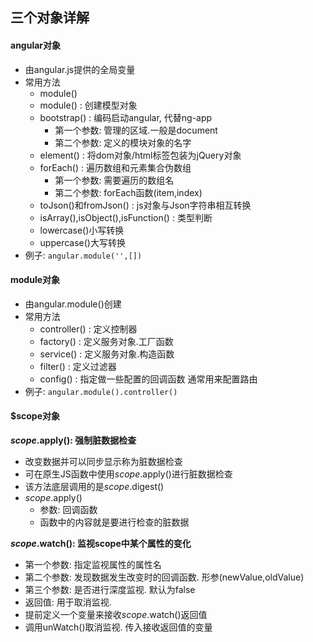 ## 三个对象详解
#### angular对象
- 由angular.js提供的全局变量
- 常用方法
	- module()
	- module() : 创建模型对象
    - bootstrap() : 编码启动angular, 代替ng-app
        - 第一个参数: 管理的区域.一般是document 
        - 第二个参数: 定义的模块对象的名字
    - element() : 将dom对象/html标签包装为jQuery对象
    - forEach() : 遍历数组和元素集合伪数组
        - 第一个参数: 需要遍历的数组名
        - 第二个参数: forEach函数(item,index)
    - toJson()和fromJson() : js对象与Json字符串相互转换
    - isArray(),isObject(),isFunction() : 类型判断
    - lowercase()小写转换
    - uppercase()大写转换 
- 例子: ````angular.module('',[])````
	
#### module对象
- 由angular.module()创建
- 常用方法
	- controller() : 定义控制器
    - factory() : 定义服务对象.工厂函数
    - service() : 定义服务对象.构造函数
    - filter() : 定义过滤器
    - config() : 指定做一些配置的回调函数 通常用来配置路由
- 例子:  ````angular.module().controller()````

#### $scope对象
**$scope.$apply(): 强制脏数据检查**

- 改变数据并可以同步显示称为脏数据检查
- 可在原生JS函数中使用$scope.$apply()进行脏数据检查
- 该方法底层调用的是$scope.$digest()
- $scope.$apply() 
	- 参数: 回调函数
	- 函数中的内容就是要进行检查的脏数据

**$scope.$watch(): 监视scope中某个属性的变化**

- 第一个参数: 指定监视属性的属性名
- 第二个参数: 发现数据发生改变时的回调函数. 形参(newValue,oldValue)
- 第三个参数: 是否进行深度监视. 默认为false
- 返回值: 用于取消监视. 
- 提前定义一个变量来接收$scope.$watch()返回值
- 调用unWatch()取消监视. 传入接收返回值的变量